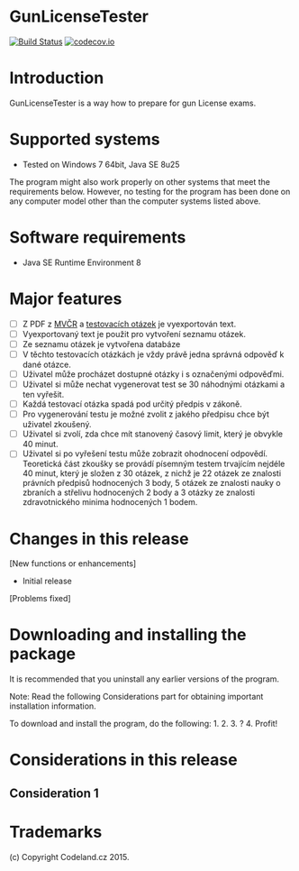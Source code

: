 GunLicenseTester
================

[![Build Status](https://travis-ci.org/codelandcz/GunLicenceTester.svg)](https://travis-ci.org/codelandcz/GunLicenceTester)
[![codecov.io](https://codecov.io/github/codelandcz/GunLicenceTester/coverage.svg?branch=master)](https://codecov.io/github/codelandcz/GunLicenceTester?branch=master)

Introduction
============

GunLicenseTester is a way how to prepare for gun License exams.

Supported systems
=================

- Tested on Windows 7 64bit, Java SE 8u25

The program might also work properly on other systems that meet the requirements below. However, no testing for the program has been done on any computer model other than the computer systems listed above.

Software requirements
=====================

- Java SE Runtime Environment 8

Major features
==============

- [ ] Z PDF z [MVČR](http://www.mvcr.cz/clanek/zkousky-odborne-zpusobilosti.aspx) a [testovacích otázek](http://www.mvcr.cz/soubor/testove-otazky-uchazeci-o-zbrojni-prukaz-sk-a-e-platne-od-1-7-2014-pdf.aspx) je vyexportován text.
- [ ] Vyexportovaný text je použit pro vytvoření seznamu otázek.
- [ ] Ze seznamu otázek je vytvořena databáze
- [ ] V těchto testovacích otázkách je vždy právě jedna správná odpověď k dané otázce.
- [ ] Uživatel může procházet dostupné otázky i s označenými odpověďmi.
- [ ] Uživatel si může nechat vygenerovat test se 30 náhodnými otázkami a ten vyřešit.
- [ ] Každá testovací otázka spadá pod určitý předpis v zákoně.
- [ ] Pro vygenerování testu je možné zvolit z jakého předpisu chce být uživatel zkoušený.
- [ ] Uživatel si zvolí, zda chce mít stanovený časový limit, který je obvykle 40 minut.
- [ ] Uživatel si po vyřešení testu může zobrazit ohodnocení odpovědí. Teoretická část zkoušky se provádí písemným testem trvajícím nejdéle 40 minut, který je složen z 30 otázek, z nichž je 22 otázek ze znalosti právních předpisů hodnocených 3 body, 5 otázek ze znalosti nauky o zbraních a střelivu hodnocených 2 body a 3 otázky ze znalosti zdravotnického minima hodnocených 1 bodem.

Changes in this release
=======================

[New functions or enhancements]

- Initial release

[Problems fixed]

Downloading and installing the package
======================================

It is recommended that you uninstall any earlier versions of the program.

Note: Read the following Considerations part for obtaining important installation information.

To download and install the program, do the following:
1.
2.
3. ?
4. Profit!

Considerations in this release
==============================

Consideration 1
----------------

Trademarks
==========

(c) Copyright Codeland.cz 2015.
